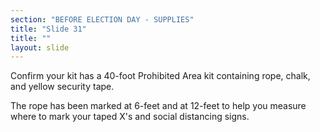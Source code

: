 ```yaml
---
section: "BEFORE ELECTION DAY - SUPPLIES"
title: "Slide 31"
title: ""
layout: slide
---
```


Confirm your kit has a 40-foot Prohibited Area kit containing rope, chalk, and yellow security tape.

The rope has been marked at 6-feet and at 12-feet to help you measure where to mark your taped X's and social distancing signs.




